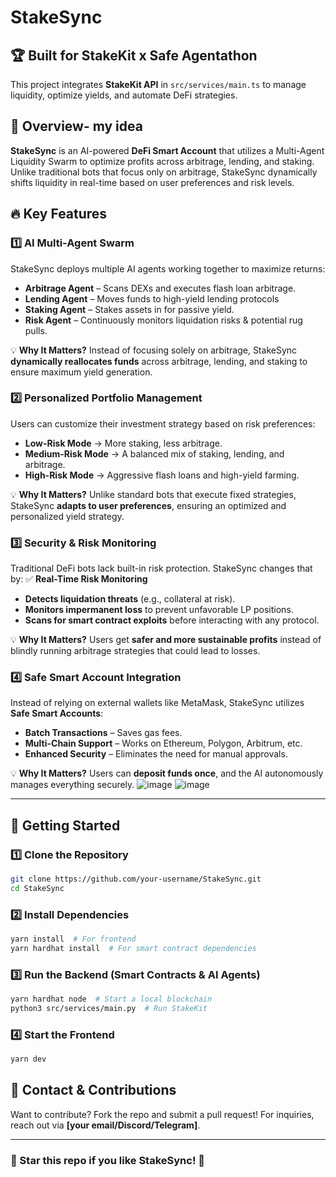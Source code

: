 # StakeSync

## 🏆 Built for StakeKit x Safe Agentathon
This project integrates **StakeKit API** in `src/services/main.ts` to manage liquidity, optimize yields, and automate DeFi strategies.

## 🚀 Overview- my idea
**StakeSync** is an AI-powered **DeFi Smart Account** that utilizes a Multi-Agent Liquidity Swarm to optimize profits across arbitrage, lending, and staking. Unlike traditional bots that focus only on arbitrage, StakeSync dynamically shifts liquidity in real-time based on user preferences and risk levels.

## 🔥 Key Features

### 1️⃣ AI Multi-Agent Swarm
StakeSync deploys multiple AI agents working together to maximize returns:
- **Arbitrage Agent** – Scans DEXs and executes flash loan arbitrage.
- **Lending Agent** – Moves funds to high-yield lending protocols
- **Staking Agent** – Stakes assets in for passive yield.
- **Risk Agent** – Continuously monitors liquidation risks & potential rug pulls.

💡 **Why It Matters?**
Instead of focusing solely on arbitrage, StakeSync **dynamically reallocates funds** across arbitrage, lending, and staking to ensure maximum yield generation.

### 2️⃣ Personalized Portfolio Management
Users can customize their investment strategy based on risk preferences:
- **Low-Risk Mode** → More staking, less arbitrage.
- **Medium-Risk Mode** → A balanced mix of staking, lending, and arbitrage.
- **High-Risk Mode** → Aggressive flash loans and high-yield farming.

💡 **Why It Matters?**
Unlike standard bots that execute fixed strategies, StakeSync **adapts to user preferences**, ensuring an optimized and personalized yield strategy.

### 3️⃣ Security & Risk Monitoring
Traditional DeFi bots lack built-in risk protection. StakeSync changes that by:
✅ **Real-Time Risk Monitoring**
- **Detects liquidation threats** (e.g., collateral at risk).
- **Monitors impermanent loss** to prevent unfavorable LP positions.
- **Scans for smart contract exploits** before interacting with any protocol.

💡 **Why It Matters?**
Users get **safer and more sustainable profits** instead of blindly running arbitrage strategies that could lead to losses.

### 4️⃣ Safe Smart Account Integration
Instead of relying on external wallets like MetaMask, StakeSync utilizes **Safe Smart Accounts**:
- **Batch Transactions** – Saves gas fees.
- **Multi-Chain Support** – Works on Ethereum, Polygon, Arbitrum, etc.
- **Enhanced Security** – Eliminates the need for manual approvals.

💡 **Why It Matters?**
Users can **deposit funds once**, and the AI autonomously manages everything securely.
![image](https://github.com/user-attachments/assets/c4259856-be43-4317-b720-97f2b9d8a906)
![image](https://github.com/user-attachments/assets/ba947e28-e9ca-420d-9922-8853f40998d8)

---

## 🚀 Getting Started
### 1️⃣ Clone the Repository
```bash
git clone https://github.com/your-username/StakeSync.git
cd StakeSync
```

### 2️⃣ Install Dependencies
```bash
yarn install  # For frontend
yarn hardhat install  # For smart contract dependencies
```

### 3️⃣ Run the Backend (Smart Contracts & AI Agents)
```bash
yarn hardhat node  # Start a local blockchain
python3 src/services/main.py  # Run StakeKit
```

### 4️⃣ Start the Frontend
```bash
yarn dev
```


## 📩 Contact & Contributions
Want to contribute? Fork the repo and submit a pull request! For inquiries, reach out via **[your email/Discord/Telegram]**.

---

### 🌟 Star this repo if you like StakeSync! 🌟
